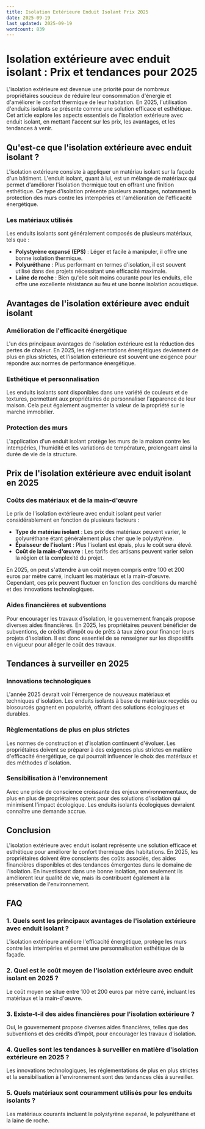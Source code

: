 ```yaml
---
title: Isolation Extérieure Enduit Isolant Prix 2025
date: 2025-09-19
last_updated: 2025-09-19
wordcount: 839
---
```


# Isolation extérieure avec enduit isolant : Prix et tendances pour 2025

L'isolation extérieure est devenue une priorité pour de nombreux propriétaires soucieux de réduire leur consommation d'énergie et d'améliorer le confort thermique de leur habitation. En 2025, l'utilisation d'enduits isolants se présente comme une solution efficace et esthétique. Cet article explore les aspects essentiels de l'isolation extérieure avec enduit isolant, en mettant l'accent sur les prix, les avantages, et les tendances à venir.

## Qu'est-ce que l'isolation extérieure avec enduit isolant ?

L'isolation extérieure consiste à appliquer un matériau isolant sur la façade d'un bâtiment. L'enduit isolant, quant à lui, est un mélange de matériaux qui permet d'améliorer l'isolation thermique tout en offrant une finition esthétique. Ce type d'isolation présente plusieurs avantages, notamment la protection des murs contre les intempéries et l'amélioration de l'efficacité énergétique.

### Les matériaux utilisés

Les enduits isolants sont généralement composés de plusieurs matériaux, tels que :

- **Polystyrène expansé (EPS)** : Léger et facile à manipuler, il offre une bonne isolation thermique.
- **Polyuréthane** : Plus performant en termes d'isolation, il est souvent utilisé dans des projets nécessitant une efficacité maximale.
- **Laine de roche** : Bien qu'elle soit moins courante pour les enduits, elle offre une excellente résistance au feu et une bonne isolation acoustique.

## Avantages de l'isolation extérieure avec enduit isolant

### Amélioration de l'efficacité énergétique

L'un des principaux avantages de l'isolation extérieure est la réduction des pertes de chaleur. En 2025, les réglementations énergétiques deviennent de plus en plus strictes, et l'isolation extérieure est souvent une exigence pour répondre aux normes de performance énergétique.

### Esthétique et personnalisation

Les enduits isolants sont disponibles dans une variété de couleurs et de textures, permettant aux propriétaires de personnaliser l'apparence de leur maison. Cela peut également augmenter la valeur de la propriété sur le marché immobilier.

### Protection des murs

L'application d'un enduit isolant protège les murs de la maison contre les intempéries, l'humidité et les variations de température, prolongeant ainsi la durée de vie de la structure.

## Prix de l'isolation extérieure avec enduit isolant en 2025

### Coûts des matériaux et de la main-d'œuvre

Le prix de l'isolation extérieure avec enduit isolant peut varier considérablement en fonction de plusieurs facteurs :

- **Type de matériau isolant** : Les prix des matériaux peuvent varier, le polyuréthane étant généralement plus cher que le polystyrène.
- **Épaisseur de l'isolant** : Plus l'isolant est épais, plus le coût sera élevé.
- **Coût de la main-d'œuvre** : Les tarifs des artisans peuvent varier selon la région et la complexité du projet.

En 2025, on peut s'attendre à un coût moyen compris entre 100 et 200 euros par mètre carré, incluant les matériaux et la main-d'œuvre. Cependant, ces prix peuvent fluctuer en fonction des conditions du marché et des innovations technologiques.

### Aides financières et subventions

Pour encourager les travaux d'isolation, le gouvernement français propose diverses aides financières. En 2025, les propriétaires peuvent bénéficier de subventions, de crédits d'impôt ou de prêts à taux zéro pour financer leurs projets d'isolation. Il est donc essentiel de se renseigner sur les dispositifs en vigueur pour alléger le coût des travaux.

## Tendances à surveiller en 2025

### Innovations technologiques

L'année 2025 devrait voir l'émergence de nouveaux matériaux et techniques d'isolation. Les enduits isolants à base de matériaux recyclés ou biosourcés gagnent en popularité, offrant des solutions écologiques et durables.

### Règlementations de plus en plus strictes

Les normes de construction et d'isolation continuent d'évoluer. Les propriétaires doivent se préparer à des exigences plus strictes en matière d'efficacité énergétique, ce qui pourrait influencer le choix des matériaux et des méthodes d'isolation.

### Sensibilisation à l'environnement

Avec une prise de conscience croissante des enjeux environnementaux, de plus en plus de propriétaires optent pour des solutions d'isolation qui minimisent l'impact écologique. Les enduits isolants écologiques devraient connaître une demande accrue.

## Conclusion

L'isolation extérieure avec enduit isolant représente une solution efficace et esthétique pour améliorer le confort thermique des habitations. En 2025, les propriétaires doivent être conscients des coûts associés, des aides financières disponibles et des tendances émergentes dans le domaine de l'isolation. En investissant dans une bonne isolation, non seulement ils améliorent leur qualité de vie, mais ils contribuent également à la préservation de l'environnement.

## FAQ

### 1. Quels sont les principaux avantages de l'isolation extérieure avec enduit isolant ?

L'isolation extérieure améliore l'efficacité énergétique, protège les murs contre les intempéries et permet une personnalisation esthétique de la façade.

### 2. Quel est le coût moyen de l'isolation extérieure avec enduit isolant en 2025 ?

Le coût moyen se situe entre 100 et 200 euros par mètre carré, incluant les matériaux et la main-d'œuvre.

### 3. Existe-t-il des aides financières pour l'isolation extérieure ?

Oui, le gouvernement propose diverses aides financières, telles que des subventions et des crédits d'impôt, pour encourager les travaux d'isolation.

### 4. Quelles sont les tendances à surveiller en matière d'isolation extérieure en 2025 ?

Les innovations technologiques, les réglementations de plus en plus strictes et la sensibilisation à l'environnement sont des tendances clés à surveiller.

### 5. Quels matériaux sont couramment utilisés pour les enduits isolants ?

Les matériaux courants incluent le polystyrène expansé, le polyuréthane et la laine de roche.